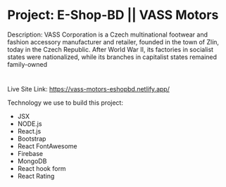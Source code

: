 # Project: E-Shop-BD || VASS Motors

Description: VASS Corporation is a Czech multinational footwear and fashion accessory manufacturer and retailer, founded in the town of Zlín, today in the Czech Republic. After World War II, its factories in socialist states were nationalized, while its branches in capitalist states remained family-owned

#

Live Site Link: https://vass-motors-eshopbd.netlify.app/

Technology we use to build this project:

- JSX
- NODE.js
- React.js
- Bootstrap
- React FontAwesome
- Firebase
- MongoDB
- React hook form
- React Rating
